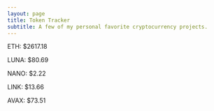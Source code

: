 ```yaml
---
layout: page
title: Token Tracker
subtitle: A few of my personal favorite cryptocurrency projects.
---
```


<!--BEGINCRYPTOINPUT-->
ETH: $2617.18

LUNA: $80.69

NANO: $2.22

LINK: $13.66

AVAX: $73.51

<!--ENDCRYPTOINPUT-->

